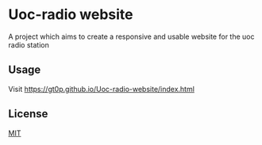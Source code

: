 # Uoc-radio website

A project which aims to create a responsive and usable website for the uoc radio station

## Usage

Visit https://gt0p.github.io/Uoc-radio-website/index.html


## License
[MIT](https://choosealicense.com/licenses/mit/)
